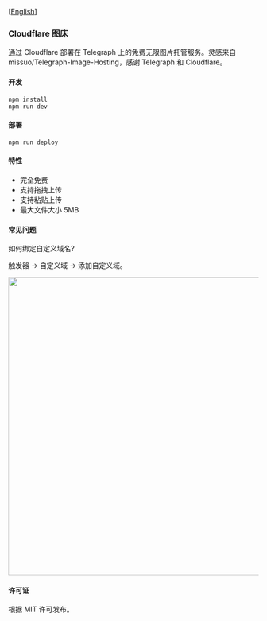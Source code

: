 [<a href="README.md">English</a>]

### Cloudflare 图床

通过 Cloudflare 部署在 Telegraph 上的免费无限图片托管服务。灵感来自 missuo/Telegraph-Image-Hosting，感谢 Telegraph 和
Cloudflare。

#### 开发

```
npm install
npm run dev
```

#### 部署

```
npm run deploy
```

#### 特性

- 完全免费
- 支持拖拽上传
- 支持粘贴上传
- 最大文件大小 5MB

#### 常见问题
如何绑定自定义域名?  

触发器 -> 自定义域 -> 添加自定义域。

<img src="https://image.sliverkeigo.top/file/cd042d35a5d1ff552ba54.png" width="600">

#### 许可证

根据 MIT 许可发布。